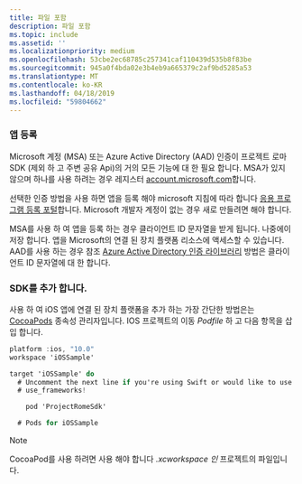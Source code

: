 ```yaml
---
title: 파일 포함
description: 파일 포함
ms.topic: include
ms.assetid: ''
ms.localizationpriority: medium
ms.openlocfilehash: 53cbe2ec68785c257341caf110439d535b8f83be
ms.sourcegitcommit: 945a0f4bda02e3b4eb9a665379c2af9bd5285a53
ms.translationtype: MT
ms.contentlocale: ko-KR
ms.lasthandoff: 04/18/2019
ms.locfileid: "59804662"
---
```

### <a name="register-your-app"></a>앱 등록

Microsoft 계정 (MSA) 또는 Azure Active Directory (AAD) 인증이 프로젝트 로마 SDK (제외 하 고 주변 공유 Api)의 거의 모든 기능에 대 한 필요 합니다. MSA가 있지 않으며 하나를 사용 하려는 경우 레지스터 [account.microsoft.com](https://account.microsoft.com/account)합니다.

선택한 인증 방법을 사용 하면 앱을 등록 해야 microsoft 지침에 따라 합니다 [응용 프로그램 등록 포털](https://apps.dev.microsoft.com/)합니다. Microsoft 개발자 계정이 없는 경우 새로 만들려면 해야 합니다.

MSA를 사용 하 여 앱을 등록 하는 경우 클라이언트 ID 문자열을 받게 됩니다. 나중에이 저장 합니다. 앱을 Microsoft의 연결 된 장치 플랫폼 리소스에 액세스할 수 있습니다. AAD를 사용 하는 경우 참조 [Azure Active Directory 인증 라이브러리](https://docs.microsoft.com/azure/active-directory/develop/active-directory-authentication-libraries) 방법은 클라이언트 ID 문자열에 대 한 합니다.

### <a name="add-the-sdk"></a>SDK를 추가 합니다.

사용 하 여 iOS 앱에 연결 된 장치 플랫폼을 추가 하는 가장 간단한 방법은는 [CocoaPods](https://cocoapods.org/) 종속성 관리자입니다. IOS 프로젝트의 이동 *Podfile* 하 고 다음 항목을 삽입 합니다.

```ObjectiveC
platform :ios, "10.0"
workspace 'iOSSample'

target 'iOSSample' do
  # Uncomment the next line if you're using Swift or would like to use dynamic frameworks
  # use_frameworks!

    pod 'ProjectRomeSdk'

  # Pods for iOSSample
```

> [!NOTE]
> CocoaPod를 사용 하려면 사용 해야 합니다 _.xcworkspace 인_ 프로젝트의 파일입니다.
